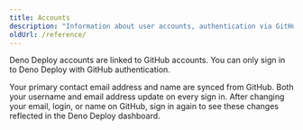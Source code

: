 ```yaml
---
title: Accounts
description: "Information about user accounts, authentication via GitHub, and managing your profile in Deno Deploy."
oldUrl: /reference/
---
```


Deno Deploy accounts are linked to GitHub accounts. You can only sign in to Deno
Deploy with GitHub authentication.

Your primary contact email address and name are synced from GitHub. Both your
username and email address update on every sign in. After changing your email,
login, or name on GitHub, sign in again to see these changes reflected in the
Deno Deploy dashboard.

